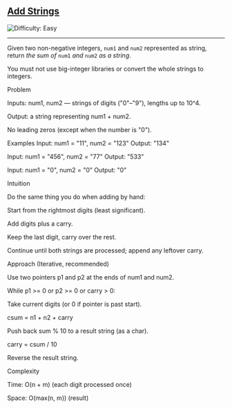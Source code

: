 <h2><a href="https://leetcode.com/problems/add-strings">Add Strings</a></h2> <img src='https://img.shields.io/badge/Difficulty-Easy-brightgreen' alt='Difficulty: Easy' /><hr><p>Given two non-negative integers, <code>num1</code> and <code>num2</code> represented as string, return <em>the sum of</em> <code>num1</code> <em>and</em> <code>num2</code> <em>as a string</em>.</p>

You must not use big-integer libraries or convert the whole strings to integers.

Problem

Inputs: num1, num2 — strings of digits ("0"–"9"), lengths up to 10^4.

Output: a string representing num1 + num2.

No leading zeros (except when the number is "0").

Examples
Input:  num1 = "11",  num2 = "123"
Output: "134"

Input:  num1 = "456", num2 = "77"
Output: "533"

Input:  num1 = "0",   num2 = "0"
Output: "0"

Intuition

Do the same thing you do when adding by hand:

Start from the rightmost digits (least significant).

Add digits plus a carry.

Keep the last digit, carry over the rest.

Continue until both strings are processed; append any leftover carry.

Approach (Iterative, recommended)

Use two pointers p1 and p2 at the ends of num1 and num2.

While p1 >= 0 or p2 >= 0 or carry > 0:

Take current digits (or 0 if pointer is past start).

csum = n1 +  n2 + carry

Push back sum % 10 to a result string (as a char).

carry = csum / 10

Reverse the result string.

Complexity

Time: O(n + m) (each digit processed once)

Space: O(max(n, m)) (result)
